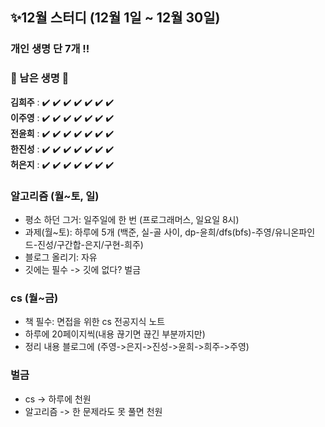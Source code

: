 ## ✨12월 스터디 (12월 1일 ~ 12월 30일)
### 개인 생명 단 7개 !!
### 🔸 남은 생명 🔸    
**김희주** : ✔️ ✔️ ✔️ ✔️ ✔️ ✔️ ✔️    
**이주영** : ✔️ ✔️ ✔️ ✔️ ✔️ ✔️ ✔️    
**전윤희** : ✔️ ✔️ ✔️ ✔️ ✔️ ✔️ ✔️    
**한진성** : ✔️ ✔️ ✔️ ✔️ ✔️ ✔️ ✔️    
**허은지** : ✔️ ✔️ ✔️ ✔️ ✔️ ✔️ ✔️    


### 알고리즘 (월~토, 일)
- 평소 하던 그거: 일주일에 한 번 (프로그래머스, 일요일 8시)
- 과제(월~토): 하루에 5개 (백준, 실-골 사이, dp-윤희/dfs(bfs)-주영/유니온파인드-진성/구간합-은지/구현-희주)
- 블로그 올리기: 자유
- 깃에는 필수 -> 깃에 없다? 벌금

### cs (월~금)
- 책 필수: 면접을 위한 cs 전공지식 노트
- 하루에 20페이지씩(내용 끊기면 끊긴 부분까지만)
- 정리 내용 블로그에 (주영->은지->진성->윤희->희주->주영)

### 벌금
- cs -> 하루에 천원
- 알고리즘 -> 한 문제라도 못 풀면 천원
